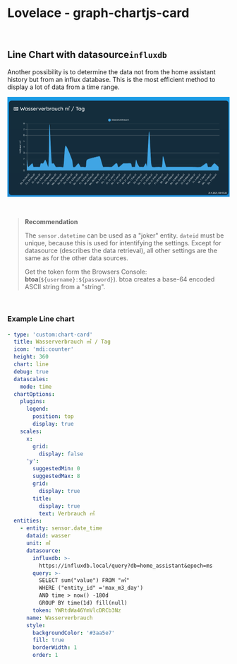 # Lovelace - graph-chartjs-card

<br>

## Line Chart with datasource`influxdb`

Another possibility is to determine the data not from the home assistant history but from an influx database. This is the most efficient method to display a lot of data from a time range.

![influxdb_chart](img/influxdb_chart.png)

<br>



> **Recommendation**
>
> The `sensor.datetime` can be used as a "joker" entity. `dateid` must be unique, because this is used for intentifying the settings. Except for datasource (describes the data retrieval), all other settings are the same as for the other data sources.
>
> Get the token form the Browsers Console: **btoa**(`${username}:${password}`). btoa creates a base-64 encoded ASCII string from a "string".

<br>

### Example Line chart

```yaml
- type: 'custom:chart-card'
  title: Wasserverbrauch ㎥ / Tag
  icon: 'mdi:counter'
  height: 360
  chart: line
  debug: true
  datascales:
    mode: time
  chartOptions:
    plugins:
      legend:
        position: top
        display: true
    scales:
      x:
        grid:
          display: false
      'y':
        suggestedMin: 0
        suggestedMax: 8
        grid:
          display: true
        title:
          display: true
          text: Verbrauch ㎥
  entities:
    - entity: sensor.date_time
      dataid: wasser
      unit: ㎥
      datasource:
        influxdb: >-
          https://influxdb.local/query?db=home_assistant&epoch=ms
        query: >-
          SELECT sum("value") FROM "㎥" 
          WHERE ("entity_id" ='max_m3_day') 
          AND time > now() -180d 
          GROUP BY time(1d) fill(null)
        token: YWRtdWa46YmVlcDRCb3Nz
      name: Wasserverbrauch
      style:
        backgroundColor: '#3aa5e7'
        fill: true
        borderWidth: 1
        order: 1
```

